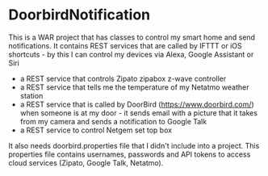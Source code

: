 # DoorbirdNotification

This is a WAR project that has classes to control my smart home and send notifications. It contains REST services that are called by IFTTT or iOS shortcuts - by this I can control my devices via Alexa, Google Assistant or Siri
- a REST service that controls Zipato zipabox z-wave controller
- a REST service that tells me the temperature of my Netatmo weather station
- a REST service that is called by DoorBird (https://www.doorbird.com/) when someone is at my door - it sends email with a picture that it takes from my camera and sends a notification to Google Talk
- a REST service to control Netgem set top box

It also needs doorbird.properties file that I didn't include into a project. This properties file contains usernames, passwords and API tokens to access cloud services (Zipato, Google Talk, Netatmo).
